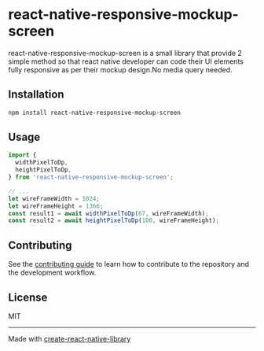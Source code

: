 # react-native-responsive-mockup-screen

react-native-responsive-mockup-screen is a small library that provide 2 simple method so that react native developer can code their UI elements fully responsive as per their mockup design.No media query needed.

## Installation

```sh
npm install react-native-responsive-mockup-screen
```

## Usage

```js
import {
  widthPixelToDp,
  heightPixelToDp,
} from 'react-native-responsive-mockup-screen';

// ...
let wireFrameWidth = 1024;
let wireFrameHeight = 1366;
const result1 = await widthPixelToDp(67, wireFrameWidth);
const result2 = await heightPixelToDp(100, wireFrameHeight);
```

## Contributing

See the [contributing guide](CONTRIBUTING.md) to learn how to contribute to the repository and the development workflow.

## License

MIT

---

Made with [create-react-native-library](https://github.com/callstack/react-native-builder-bob)
